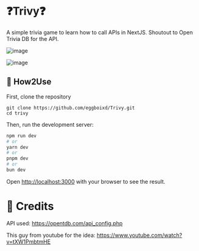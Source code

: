 

# ❓Trivy❓

A simple trivia game to learn how to call APIs in NextJS. Shoutout to Open Trivia DB for the API.

![image](https://github.com/user-attachments/assets/46ed2488-a1a7-493d-8d95-eb5a1b869365)


![image](https://github.com/user-attachments/assets/0c36e01e-e2a9-4942-98b2-d6528be4aa85)



## 📝 How2Use

First, clone the repository
```
git clone https://github.com/eggboixd/Trivy.git
cd trivy
```

Then, run the development server:

```bash
npm run dev
# or
yarn dev
# or
pnpm dev
# or
bun dev
```

Open [http://localhost:3000](http://localhost:3000) with your browser to see the result.


# 🙌 Credits
API used: https://opentdb.com/api_config.php

This guy from youtube for the idea: https://www.youtube.com/watch?v=tXW1PmbtmHE

